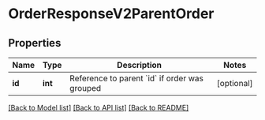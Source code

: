 # OrderResponseV2ParentOrder

## Properties
Name | Type | Description | Notes
------------ | ------------- | ------------- | -------------
**id** | **int** | Reference to parent &#x60;id&#x60; if order was grouped | [optional] 

[[Back to Model list]](../README.md#documentation-for-models) [[Back to API list]](../README.md#documentation-for-api-endpoints) [[Back to README]](../README.md)

